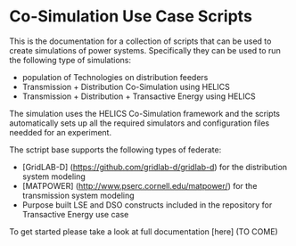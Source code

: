 Co-Simulation Use Case Scripts
==============================

This is the documentation for a collection of scripts that can be used to create simulations of power systems. Specifically they can be used to run the following type of simulations:

* population of Technologies on distribution feeders
* Transmission + Distribution Co-Simulation using HELICS
* Transmission + Distribution + Transactive Energy using HELICS


The simulation uses the HELICS Co-Simulation framework and the scripts automatically sets up all the required simulators and configuration files needded for an experiment.

The sctript base supports the following types of federate:

* [GridLAB-D] (https://github.com/gridlab-d/gridlab-d) for the distribution system modeling
* [MATPOWER] (http://www.pserc.cornell.edu/matpower/) for the transmission system modeling
* Purpose built LSE and DSO constructs included in the repository for Transactive Energy use case

To get started please take a look at full documentation [here] (TO COME)


